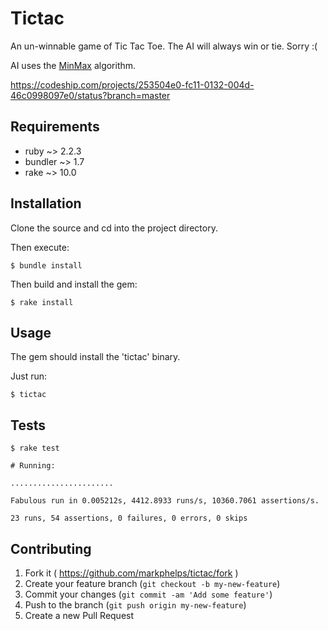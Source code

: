 # Tictac

An un-winnable game of Tic Tac Toe. The AI will always win or tie. Sorry :(

AI uses the [MinMax](http://en.wikipedia.org/wiki/Minimax) algorithm.

https://codeship.com/projects/253504e0-fc11-0132-004d-46c0998097e0/status?branch=master

## Requirements

- ruby ~> 2.2.3
- bundler ~> 1.7
- rake ~> 10.0

## Installation

Clone the source and cd into the project directory.

Then execute:

    $ bundle install

Then build and install the gem:

    $ rake install

## Usage

The gem should install the 'tictac' binary.

Just run:

	$ tictac

## Tests

    $ rake test

	# Running:

	.......................

    Fabulous run in 0.005212s, 4412.8933 runs/s, 10360.7061 assertions/s.

    23 runs, 54 assertions, 0 failures, 0 errors, 0 skips

## Contributing

1. Fork it ( https://github.com/markphelps/tictac/fork )
2. Create your feature branch (`git checkout -b my-new-feature`)
3. Commit your changes (`git commit -am 'Add some feature'`)
4. Push to the branch (`git push origin my-new-feature`)
5. Create a new Pull Request
